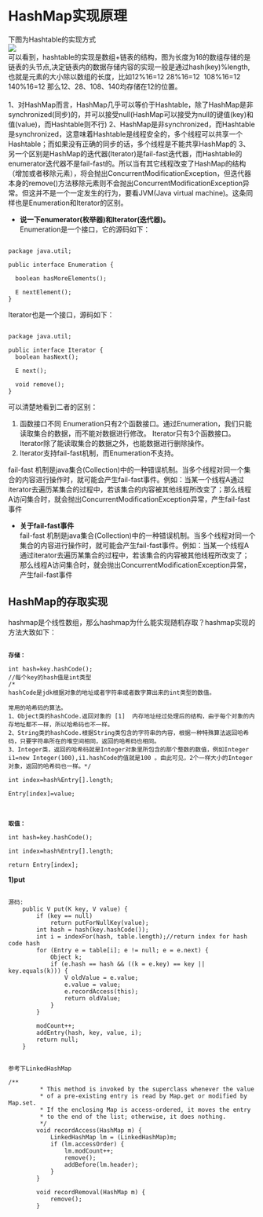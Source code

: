 # HashMap实现原理
下图为Hashtable的实现方式<br>
![](https://sonofbiscuit.github.io/thing-of-java/image/hashtable.jpg)<br>
可以看到，hashtable的实现是数组+链表的结构，图为长度为16的数组存储的是链表的头节点,决定链表内的数据存储内容的实现一般是通过hash(key)%length,也就是元素的大小除以数组的长度，比如12%16=12  28%16=12  108%16=12  140%16=12 那么12、28、108、140均存储在12的位置。
<br>
<br>
1、对HashMap而言，HashMap几乎可以等价于Hashtable，除了HashMap是非synchronized(同步)的，并可以接受null(HashMap可以接受为null的键值(key)和值(value)，而Hashtable则不行)
2、HashMap是非synchronized，而Hashtable是synchronized，这意味着Hashtable是线程安全的，多个线程可以共享一个Hashtable；而如果没有正确的同步的话，多个线程是不能共享HashMap的
3、另一个区别是HashMap的迭代器(Iterator)是fail-fast迭代器，而Hashtable的enumerator迭代器不是fail-fast的。所以当有其它线程改变了HashMap的结构（增加或者移除元素），将会抛出ConcurrentModificationException，但迭代器本身的remove()方法移除元素则不会抛出ConcurrentModificationException异常。但这并不是一个一定发生的行为，要看JVM(Java virtual machine)。这条同样也是Enumeration和Iterator的区别。

* <b>说一下enumerator(枚举器)和Iterator(迭代器)。<br></b>
Enumeration是一个接口，它的源码如下：
<pre><code>
package java.util;  

public interface Enumeration<E> { 
 
  boolean hasMoreElements();  
   
  E nextElement();  
} 
</code></pre>

Iterator也是一个接口，源码如下：
<pre><code>
package java.util;  
   
public interface Iterator<E> {  
  boolean hasNext();  
   
  E next();  
   
  void remove();  
}  
</code></pre>

可以清楚地看到二者的区别：



1) 函数接口不同
Enumeration只有2个函数接口。通过Enumeration，我们只能读取集合的数据，而不能对数据进行修改。
Iterator只有3个函数接口。Iterator除了能读取集合的数据之外，也能数据进行删除操作。
2) Iterator支持fail-fast机制，而Enumeration不支持。

fail-fast 机制是java集合(Collection)中的一种错误机制。当多个线程对同一个集合的内容进行操作时，就可能会产生fail-fast事件。例如：当某一个线程A通过iterator去遍历某集合的过程中，若该集合的内容被其他线程所改变了；那么线程A访问集合时，就会抛出ConcurrentModificationException异常，产生fail-fast事件

* <b>关于fail-fast事件<br></b>
fail-fast 机制是java集合(Collection)中的一种错误机制。当多个线程对同一个集合的内容进行操作时，就可能会产生fail-fast事件。例如：当某一个线程A通过iterator去遍历某集合的过程中，若该集合的内容被其他线程所改变了；那么线程A访问集合时，就会抛出ConcurrentModificationException异常，产生fail-fast事件

## HashMap的存取实现
hashmap是个线性数组，那么hashmap为什么能实现随机存取？hashmap实现的方法大致如下：
<pre>
<code>
<b>存储：</b>

int hash=key.hashCode();
//每个key的hash值是int类型
/*
hashCode是jdk根据对象的地址或者字符串或者数字算出来的int类型的数值。

常用的哈希码的算法。
1、Object类的hashCode.返回对象的 [1]  内存地址经过处理后的结构，由于每个对象的内存地址都不一样，所以哈希码也不一样。
2、String类的hashCode.根据String类包含的字符串的内容，根据一种特殊算法返回哈希码，只要字符串所在的堆空间相同，返回的哈希码也相同。
3、Integer类，返回的哈希码就是Integer对象里所包含的那个整数的数值，例如Integer i1=new Integer(100),i1.hashCode的值就是100 。由此可见，2个一样大小的Integer对象，返回的哈希码也一样。*/

int index=hash%Entry[].length;

Entry[index]=value;
</code>
</pre>

<pre>
<code>
<b>取值：</b>

int hash=key.hashCode();

int index=hash%Entry[].length;

return Entry[index];
</code></pre>

**1)put**
<pre><code>
源码:
    public V put(K key, V value) {
        if (key == null)
            return putForNullKey(value);
        int hash = hash(key.hashCode());
        int i = indexFor(hash, table.length);//return index for hash code hash
        for (Entry<K,V> e = table[i]; e != null; e = e.next) {
            Object k;
            if (e.hash == hash && ((k = e.key) == key || key.equals(k))) {
                V oldValue = e.value;
                e.value = value;
                e.recordAccess(this);
                return oldValue;
            }
        }

        modCount++;
        addEntry(hash, key, value, i);
        return null;
    }
</code></pre>

<pre><code>
参考下LinkedHashMap 

/** 
         * This method is invoked by the superclass whenever the value 
         * of a pre-existing entry is read by Map.get or modified by Map.set. 
         * If the enclosing Map is access-ordered, it moves the entry 
         * to the end of the list; otherwise, it does nothing. 
         */ 
        void recordAccess(HashMap<K,V> m) { 
            LinkedHashMap<K,V> lm = (LinkedHashMap<K,V>)m; 
            if (lm.accessOrder) { 
                lm.modCount++; 
                remove(); 
                addBefore(lm.header); 
            } 
        } 

        void recordRemoval(HashMap<K,V> m) { 
            remove(); 
        } 
</code></pre>
